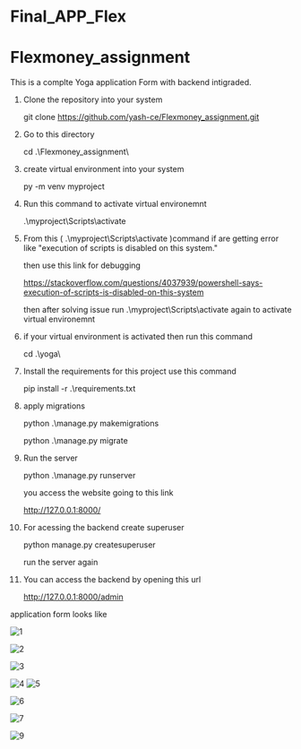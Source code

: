 # Final_APP_Flex

# Flexmoney_assignment

This is a complte Yoga application Form with backend intigraded. 

1. Clone the repository into your system

     git clone https://github.com/yash-ce/Flexmoney_assignment.git

2. Go to this directory

     cd .\Flexmoney_assignment\

3. create virtual environment into your system

     py -m venv myproject

4. Run this command to activate virtual environemnt 

     .\myproject\Scripts\activate

5. From this ( .\myproject\Scripts\activate  )command if are getting error like "execution of scripts is disabled on this system."
     
     then use this link for debugging  
     
     https://stackoverflow.com/questions/4037939/powershell-says-execution-of-scripts-is-disabled-on-this-system

     then after solving issue run .\myproject\Scripts\activate again to  activate virtual environemnt 

6. if your virtual environment is activated then run this command

     cd .\yoga\

7.  Install the requirements for this project use this command

     pip install -r .\requirements.txt
  
8.   apply migrations 

     python .\manage.py makemigrations

     python .\manage.py migrate

9.   Run the server 

     python .\manage.py runserver
  
     you access the website going to this link
  
     http://127.0.0.1:8000/
  
10.  For acessing the backend create superuser

     python manage.py createsuperuser
  
      run the server again

11.   You can access the backend by opening this url

      http://127.0.0.1:8000/admin
  
  
  
  application form looks like 
  
  
  ![1](https://user-images.githubusercontent.com/66213227/207026514-41cceff9-978f-4104-b5e1-e2afed9d9aef.png)


![2](https://user-images.githubusercontent.com/66213227/207026600-a10b89ba-ef00-4611-998a-16d4791f8099.png)

![3](https://user-images.githubusercontent.com/66213227/207026652-20cd4eb8-01a6-437f-84f2-a3ea952a71bd.png)

![4](https://user-images.githubusercontent.com/66213227/207026692-aa1b4223-d399-479a-b584-5d2a699247b4.png)
![5](https://user-images.githubusercontent.com/66213227/207026730-849dcb5e-ebf7-4348-a00d-a26b810c43bb.png)

![6](https://user-images.githubusercontent.com/66213227/207026761-adc88b25-9f64-44c2-9441-07e2ae65057a.png)

![7](https://user-images.githubusercontent.com/66213227/207026800-00665996-eee5-4a54-9f81-6d68b46dc1f1.png)






![9](https://user-images.githubusercontent.com/66213227/207027373-8a57d72a-bacd-4236-ac45-a9900af172d8.png)










